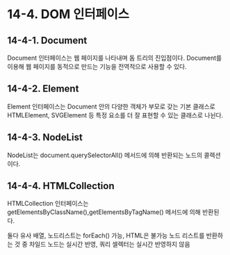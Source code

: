 # 14-4. DOM 인터페이스

## 14-4-1. Document

Document 인터페이스는 웹 페이지를 나타내며 돔 트리의 진입점이다. Document를 이용해 웹 페이지를 동적으로 만드는 기능을 전역적으로 사용할 수 있다.

## 14-4-2. Element

Element 인터페이스는 Document 안의 다양한 객체가 부모로 갖는 기본 클래스로 HTMLElement, SVGElement 등 특정 요소를 더 잘 표현할 수 있는 클래스로 나뉜다.

## 14-4-3. NodeList

NodeList는 document.querySelectorAll() 메서드에 의해 반환되는 노드의 콜렉션이다.

## 14-4-4. HTMLCollection

HTMLCollection 인터페이스는 getElementsByClassName(),getElementsByTagName() 메서드에 의해 반환된다.

둘다 유사 배열, 노드리스트는 forEach() 가능, HTML은 불가능
노드 리스트를 반환하는 것 중 차일드 노드는 실시간 반영, 쿼리 셀렉터는 실시간 반영하지 않음
